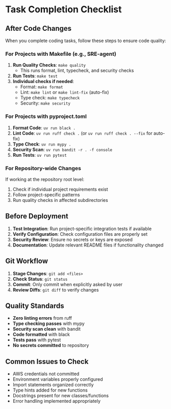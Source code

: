 # Task Completion Checklist

## After Code Changes
When you complete coding tasks, follow these steps to ensure code quality:

### For Projects with Makefile (e.g., SRE-agent)
1. **Run Quality Checks**: `make quality`
   - This runs format, lint, typecheck, and security checks
2. **Run Tests**: `make test`
3. **Individual checks if needed**:
   - Format: `make format`
   - Lint: `make lint` or `make lint-fix` (auto-fix)
   - Type check: `make typecheck`
   - Security: `make security`

### For Projects with pyproject.toml
1. **Format Code**: `uv run black .`
2. **Lint Code**: `uv run ruff check .` (or `uv run ruff check . --fix` for auto-fix)
3. **Type Check**: `uv run mypy .`
4. **Security Scan**: `uv run bandit -r . -f console`
5. **Run Tests**: `uv run pytest`

### For Repository-wide Changes
If working at the repository root level:
1. Check if individual project requirements exist
2. Follow project-specific patterns
3. Run quality checks in affected subdirectories

## Before Deployment
1. **Test Integration**: Run project-specific integration tests if available
2. **Verify Configuration**: Check configuration files are properly set
3. **Security Review**: Ensure no secrets or keys are exposed
4. **Documentation**: Update relevant README files if functionality changed

## Git Workflow
1. **Stage Changes**: `git add <files>`
2. **Check Status**: `git status`
3. **Commit**: Only commit when explicitly asked by user
4. **Review Diffs**: `git diff` to verify changes

## Quality Standards
- **Zero linting errors** from ruff
- **Type checking passes** with mypy
- **Security scan clean** with bandit
- **Code formatted** with black
- **Tests pass** with pytest
- **No secrets committed** to repository

## Common Issues to Check
- AWS credentials not committed
- Environment variables properly configured
- Import statements organized correctly
- Type hints added for new functions
- Docstrings present for new classes/functions
- Error handling implemented appropriately